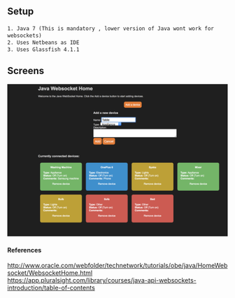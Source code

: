 
## Setup

~~~~
1. Java 7 (This is mandatory , lower version of Java wont work for websockets)
2. Uses Netbeans as IDE
3. Uses Glassfish 4.1.1
~~~~

## Screens
![Alt text](screenshots/add_devices_home.png?raw=true "Title")

#### References
http://www.oracle.com/webfolder/technetwork/tutorials/obe/java/HomeWebsocket/WebsocketHome.html
https://app.pluralsight.com/library/courses/java-api-websockets-introduction/table-of-contents
